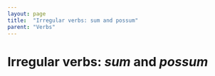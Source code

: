 ```yaml
---
layout: page
title:  "Irregular verbs: sum and possum"
parent: "Verbs"
---
```


# Irregular verbs:  *sum* and *possum*

